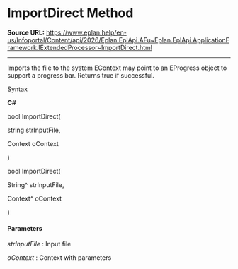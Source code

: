 # ImportDirect Method

**Source URL:** https://www.eplan.help/en-us/Infoportal/Content/api/2026/Eplan.EplApi.AFu~Eplan.EplApi.ApplicationFramework.IExtendedProcessor~ImportDirect.html

---

Imports the file to the system EContext may point to an EProgress object to support a progress bar. Returns true if successful.

Syntax

**C#**



bool ImportDirect( 

   string strInputFile,

   Context oContext

)

bool ImportDirect( 

   String^ strInputFile,

   Context^ oContext

)


#### Parameters

*strInputFile*
:   Input file

*oContext*
:   Context with parameters
